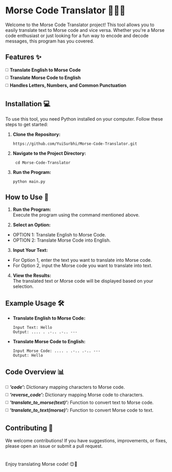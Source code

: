 # Morse Code Translator 🕵️‍♂️🔤

Welcome to the Morse Code Translator project! This tool allows you to easily translate text to Morse code and vice versa. Whether you're a Morse code enthusiast or just looking for a fun way to encode and decode messages, this program has you covered.<br>

## Features ✨

◻️ **Translate English to Morse Code** <br>
◻️ **Translate Morse Code to English** <br>
◻️ **Handles Letters, Numbers, and Common Punctuation** <br>

## Installation 💻

To use this tool, you need Python installed on your computer. Follow these steps to get started:<br>
1. **Clone the Repository:**<br>

       https://github.com/YuiSurbhi/Morse-Code-Translator.git

2. **Navigate to the Project Directory:**<br>

        cd Morse-Code-Translator

3. **Run the Program:**<br>

       python main.py

## How to Use 📖

1. **Run the Program:**<br>
  Execute the program using the command mentioned above.<br>

2. **Select an Option:**<br>
- OPTION 1: Translate English to Morse Code.<br>
- OPTION 2: Translate Morse Code into English.<br>

3. **Input Your Text:**<br>
- For Option 1, enter the text you want to translate into Morse code.<br>
- For Option 2, input the Morse code you want to translate into text.<br>

4. **View the Results:**<br>
  The translated text or Morse code will be displayed based on your selection.<br>

## Example Usage 🛠️

- **Translate English to Morse Code:**<br>

      Input Text: Hello
      Output: .... . .-.. .-.. ---

- **Translate Morse Code to English:**<br>

      Input Morse Code: .... . .-.. .-.. ---
      Output: Hello

## Code Overview 📊

◻️ ***'code':*** Dictionary mapping characters to Morse code.<br>
◻️ ***'reverse_code':*** Dictionary mapping Morse code to characters.<br>
◻️ ***'translate_to_morse(text)':*** Function to convert text to Morse code.<br>
◻️ ***'translate_to_text(morse)':*** Function to convert Morse code to text.<br>

## Contributing 🤝
We welcome contributions! If you have suggestions, improvements, or fixes, please open an issue or submit a pull request.

#

Enjoy translating Morse code! 😊🚀
